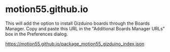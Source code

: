 # motion55.github.io

This will add the option to install Gizduino boards through the Boards Manager.
Copy and paste this URL in the "Additional Boards Manager URLs" box in the Preferences dialog. 

https://motion55.github.io/package_motion55_gizduino_index.json
